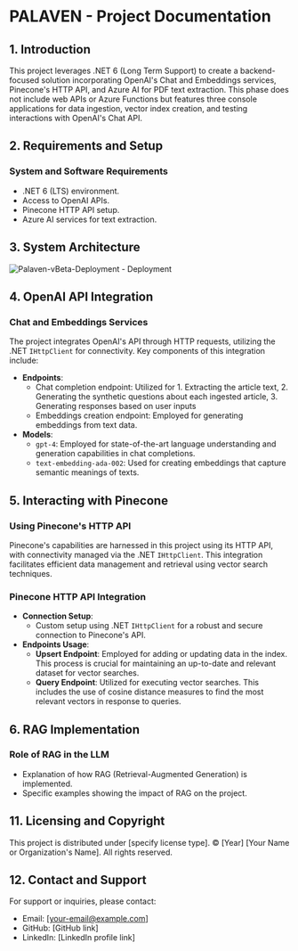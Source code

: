 # PALAVEN - Project Documentation

## 1. Introduction
This project leverages .NET 6 (Long Term Support) to create a backend-focused solution incorporating OpenAI's Chat and Embeddings services, Pinecone's HTTP API, and Azure AI for PDF text extraction. This phase does not include web APIs or Azure Functions but features three console applications for data ingestion, vector index creation, and testing interactions with OpenAI's Chat API.

## 2. Requirements and Setup
### System and Software Requirements
- .NET 6 (LTS) environment.
- Access to OpenAI APIs.
- Pinecone HTTP API setup.
- Azure AI services for text extraction.

## 3. System Architecture
![Palaven-vBeta-Deployment - Deployment](https://github.com/erickbr15/palaven-llm-sat/assets/72543531/b1cc5822-9385-4139-90b6-a43fd229cb3d)


## 4. OpenAI API Integration
### Chat and Embeddings Services
The project integrates OpenAI's API through HTTP requests, utilizing the .NET `IHttpClient` for connectivity. Key components of this integration include:
- **Endpoints**:
  - Chat completion endpoint: Utilized for 1. Extracting the article text, 2. Generating the synthetic questions about each ingested article, 3. Generating responses based on user inputs
  - Embeddings creation endpoint: Employed for generating embeddings from text data.
- **Models**:  
  - `gpt-4`: Employed for state-of-the-art language understanding and generation capabilities in chat completions.
  - `text-embedding-ada-002`: Used for creating embeddings that capture semantic meanings of texts.

## 5. Interacting with Pinecone
### Using Pinecone's HTTP API
Pinecone's capabilities are harnessed in this project using its HTTP API, with connectivity managed via the .NET `IHttpClient`. This integration facilitates efficient data management and retrieval using vector search techniques.

### Pinecone HTTP API Integration
- **Connection Setup**:
  - Custom setup using .NET `IHttpClient` for a robust and secure connection to Pinecone's API.
- **Endpoints Usage**:
  - **Upsert Endpoint**: Employed for adding or updating data in the index. This process is crucial for maintaining an up-to-date and relevant dataset for vector searches.
  - **Query Endpoint**: Utilized for executing vector searches. This includes the use of cosine distance measures to find the most relevant vectors in response to queries.

## 6. RAG Implementation
### Role of RAG in the LLM
- Explanation of how RAG (Retrieval-Augmented Generation) is implemented.
- Specific examples showing the impact of RAG on the project.

## 11. Licensing and Copyright
This project is distributed under [specify license type].
© [Year] [Your Name or Organization's Name]. All rights reserved.

## 12. Contact and Support
For support or inquiries, please contact:
- Email: [your-email@example.com]
- GitHub: [GitHub link]
- LinkedIn: [LinkedIn profile link]
